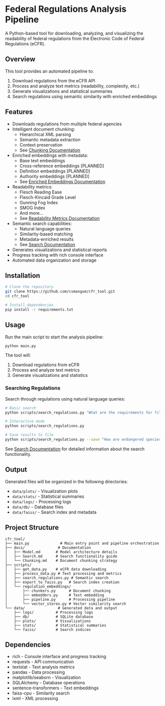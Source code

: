 # Federal Regulations Analysis Pipeline

A Python-based tool for downloading, analyzing, and visualizing the readability of federal regulations from the Electronic Code of Federal Regulations (eCFR).

## Overview

This tool provides an automated pipeline to:
1. Download regulations from the eCFR API
2. Process and analyze text metrics (readability, complexity, etc.)
3. Generate visualizations and statistical summaries
4. Search regulations using semantic similarity with enriched embeddings

## Features

- Downloads regulations from multiple federal agencies
- Intelligent document chunking:
  - Hierarchical XML parsing
  - Semantic metadata extraction
  - Context preservation
  - See [Chunking Documentation](docs/Chunking.md)
- Enriched embeddings with metadata:
  - Base text embeddings
  - Cross-reference embeddings [PLANNED]
  - Definition embeddings [PLANNED]
  - Authority embeddings [PLANNED]
  - See [Enriched Embeddings Documentation](docs/EnrichedEmbeddings.md)
- Readability metrics:
  - Flesch Reading Ease
  - Flesch-Kincaid Grade Level
  - Gunning Fog Index
  - SMOG Index
  - And more...
  - See [Readability Metrics Documentation](docs/ReadabilityMetrics.md)
- Semantic search capabilities:
  - Natural language queries
  - Similarity-based matching
  - Metadata-enriched results
  - See [Search Documentation](docs/Search.md)
- Generates visualizations and statistical reports
- Progress tracking with rich console interface
- Automated data organization and storage

## Installation

```bash
# Clone the repository
git clone https://github.com/csmangum/cfr_tool.git
cd cfr_tool

# Install dependencies
pip install -r requirements.txt
```

## Usage

Run the main script to start the analysis pipeline:

```bash
python main.py
```

The tool will:
1. Download regulations from eCFR
2. Process and analyze text metrics
3. Generate visualizations and statistics

### Searching Regulations

Search through regulations using natural language queries:

```bash
# Basic search
python scripts/search_regulations.py "What are the requirements for filing a FOIA request?"

# Interactive mode
python scripts/search_regulations.py

# Save results to file
python scripts/search_regulations.py --save "How are endangered species protected?"
```

See [Search Documentation](docs/Search.md) for detailed information about the search functionality.

## Output

Generated files will be organized in the following directories:
- `data/plots/` - Visualization plots
- `data/stats/` - Statistical summaries
- `data/logs/` - Processing logs
- `data/db/` - Database files
- `data/faiss/` - Search index and metadata

## Project Structure

```
cfr_tool/
├── main.py              # Main entry point and pipeline orchestration
├── docs/               # Documentation
│   ├── Model.md       # Model architecture details
│   ├── Search.md      # Search functionality guide
│   └── Chunking.md    # Document chunking strategy
├── scripts/
│   ├── get_data.py    # eCFR data downloading
│   ├── process_data.py # Text processing and metrics
│   ├── search_regulations.py # Semantic search
│   ├── export_to_faiss.py   # Search index creation
│   └── regulation_embeddings/
│       ├── chunkers.py      # Document chunking
│       ├── embedders.py     # Text embedding
│       ├── pipeline.py      # Processing pipeline
│       └── vector_stores.py # Vector similarity search
└── data/               # Generated data and output
    ├── logs/          # Processing logs
    ├── db/            # SQLite database
    ├── plots/         # Visualizations
    ├── stats/         # Statistical summaries
    └── faiss/         # Search indices
```

## Dependencies

- rich - Console interface and progress tracking
- requests - API communication
- textstat - Text analysis metrics
- pandas - Data processing
- matplotlib/seaborn - Visualization
- SQLAlchemy - Database operations
- sentence-transformers - Text embeddings
- faiss-cpu - Similarity search
- lxml - XML processing